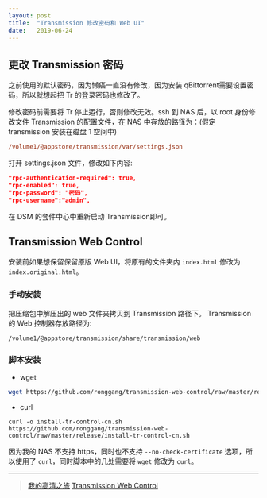 ```yaml
---
layout: post
title:  "Transmission 修改密码和 Web UI"
date:   2019-06-24
---
```


## 更改 Transmission 密码

之前使用的默认密码，因为懒癌一直没有修改，因为安装 qBittorrent需要设置密码，所以就想起把 Tr 的登录密码也修改了。

修改密码前需要将 Tr 停止运行，否则修改无效。ssh 到 NAS 后，以 root 身份修改文件 Transmission 的配置文件，在 NAS 中存放的路径为：(假定 transmission 安装在磁盘 1 空间中)

```ini
/volume1/@appstore/transmission/var/settings.json
```

 打开 settings.json 文件，修改如下内容:

```json
"rpc-authentication-required": true,
"rpc-enabled": true, 
"rpc-password": "密码", 
"rpc-username":"admin",
```

在 DSM 的套件中心中重新启动 Transmission即可。

## Transmission Web Control

安装前如果想保留保留原版 Web UI，将原有的文件夹内 `index.html` 修改为 `index.original.html`。

### 手动安装
把压缩包中解压出的 web 文件夹拷贝到 Transmission 路径下。
Transmission 的 Web 控制器存放路径为:

```
/volume1/@appstore/transmission/share/transmission/web
```

### 脚本安装

* wget

```sh
wget https://github.com/ronggang/transmission-web-control/raw/master/release/install-tr-control-cn.sh --no-check-certificate
```

* curl

```
curl -o install-tr-control-cn.sh https://github.com/ronggang/transmission-web-control/raw/master/release/install-tr-control-cn.sh
```

因为我的 NAS 不支持 https，同时也不支持 `--no-check-certificate` 选项，所以使用了 `curl`，同时脚本中的几处需要将 `wget` 修改为 `curl`。

---

> [我的高清之旅](http://instantmove-hdtravel.lofter.com/post/1cc1d49b_3745d48)
> [Transmission Web Control](https://github.com/ronggang/transmission-web-control)
